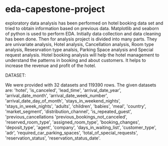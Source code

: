 # eda-capestone-project
exploratory data analysis has been performed on hotel booking data set 
and tried to obtain information based on previous data. Matplotlib and seaborn of python is used to 
perform EDA. Initially data collection and data cleaning has been done. Then for analysis project is 
divided into many parts. They are univariate analysis, Hotel analysis, Cancellation analysis, Room type 
analysis, Resesrvation type analsis, Parking Space analysis and Special request analysis. Hotel booking 
analysis will help the hotel management to understand the patterns in booking and about customers. It 
helps to increase the revenue and profit of the hotel.

DATASET:

We were provided with 32 datasets and 119390 rows. The given datasets are: 'hotel', 'is_canceled', 'lead_time', 'arrival_date_year', 'arrival_date_month', 'arrival_date_week_number', 'arrival_date_day_of_month', 'stays_in_weekend_nights’, 'stays_in_week_nights', 'adults', 'children', 'babies', 'meal', 'country', 'market_segment', 'distribution_channel', 'is_repeated_guest', 'previous_cancellations 'previous_bookings_not_canceled', 'reserved_room_type', 'assigned_room_type', 'booking_changes', 'deposit_type', 'agent', 'company', 'days_in_waiting_list', 'customer_type', 'adr', 'required_car_parking_spaces', 'total_of_special_requests', 'reservation_status', 'reservation_status_date'.

